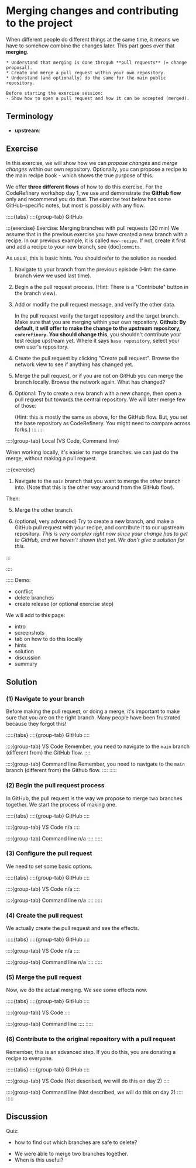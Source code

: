 # Merging changes and contributing to the project

When different people do different things at the same time, it means we
have to somehow combine the changes later.  This part goes over that
**merging**.

```{objectives}
* Understand that merging is done throguh **pull requests** (= change proposal).
* Create and merge a pull request within your own repository.
* Understand (and optionally) do the same for the main public repository.
```

```{instructor-note}
Before starting the exercise session:
- Show how to open a pull request and how it can be accepted (merged).
```

## Terminology

* **upstream**:

## Exercise

In this exercise, we will show how we can *propose changes* and *merge
changes* within our own repository.  Optionally, you can propose a
recipe to the main recipe book - which shows the true purpose of this.

We offer **three different flows** of how to do this exercise.  For
the CodeRefinery workshop day 1, we use and demonstrate the **GitHub
flow** only and recommend you do that.  The exercise text below has
some GitHub-specific notes, but most is possibly with any flow.

:::::{tabs}
::::{group-tab} GitHub

:::{exercise} Exercise: Merging branches with pull requests (20 min)
We assume that in the previous exercise you have created a new branch
with a recipe.  In our previous example, it is called `new-recipe`.
If not, create it first and add a recipe to your new branch, see
{doc}`commits`.

As usual, this is basic hints.  You should refer to the solution as needed.

1. Navigate to your branch from the previous episode
   (Hint: the same branch view we used last time).

1. Begin a the pull request process.
   (Hint: There is a "Contribute" button in the branch view).

1. Add or modify the pull request message, and verify the other data.

   In the pull request verify the target repository and the target
   branch. Make sure that you are merging within your own repository.
   **Github: By default, it will offer to make the change to the
   upstream repository, `coderefinery`.  You should change this**, you
   shouldn't contribute your test recipe upstream yet.  Where it says
   `base repository`, select your own user's repository.

1. Create the pull request by clicking "Create pull request". Browse
   the network view to see if anything has changed yet.

1. Merge the pull request, or if you are not on GitHub you can merge
   the branch locally. Browse the network again. What has changed?

1. Optional: Try to create a new branch with a new change, then open a pull
   request but towards the central repository. We will later merge few of
   those.

   (Hint: this is mostly the same as above, for the GitHub flow.  But,
   you set the base repository as CodeRefinery.  You might need to
   compare across forks.)
:::
::::

::::{group-tab} Local (VS Code, Command line)

When working locally, it's easier to merge branches: we can just do
the merge, without making a pull request.

:::{exercise}

1. Navigate to the `main` branch that you want to merge the *other*
   branch into. (Note that this is the other way around from the
   GitHub flow).

Then:

5. Merge the other branch.

6. (optional, very advanced) Try to create a new branch, and make a
   GitHub pull request with your recipe, and contribute it to our
   upstream repository.  *This is very complex right now since your
   change has to get to GitHub, and we haven't shown that yet.  We
   don't give a solution for this.*


:::

::::

:::::
Demo:
- conflict
- delete branches
- create release (or optional exercise step)

We will add to this page:
- intro
- screenshots
- tab on how to do this locally
- hints
- solution
- discussion
- summary



## Solution

### (1) Navigate to your branch

Before making the pull request, or doing a merge, it's important to
make sure that you are on the right branch.  Many people have been
frustrated because they forgot this!

:::::{tabs}
::::{group-tab} GitHub
::::

::::{group-tab} VS Code
Remember, you need to navigate to the `main` branch (different from)
the GitHub flow.
::::

::::{group-tab} Command line
Remember, you need to navigate to the `main` branch (different from)
the Github flow.
::::
:::::



### (2) Begin the pull request process

In GitHub, the pull request is the way we propose to merge two
branches together.  We start the process of making one.

:::::{tabs}
::::{group-tab} GitHub
::::

::::{group-tab} VS Code
n/a
::::

::::{group-tab} Command line
n/a
::::
:::::



### (3) Configure the pull request

We need to set some basic options.

:::::{tabs}
::::{group-tab} GitHub
::::

::::{group-tab} VS Code
n/a
::::

::::{group-tab} Command line
n/a
::::
:::::



### (4) Create the pull request

We actually create the pull request and see the effects.

:::::{tabs}
::::{group-tab} GitHub
::::

::::{group-tab} VS Code
n/a
::::

::::{group-tab} Command line
n/a
::::
:::::



### (5) Merge the pull request

Now, we do the actual merging.  We see some effects now.

:::::{tabs}
::::{group-tab} GitHub
::::

::::{group-tab} VS Code
::::

::::{group-tab} Command line
::::
:::::



### (6) Contribute to the original repository with a pull request

Remember, this is an advanced step.  If you do this, you are donating
a recipe to everyone.

:::::{tabs}
::::{group-tab} GitHub
::::

::::{group-tab} VS Code
(Not described, we will do this on day 2)
::::

::::{group-tab} Command line
(Not described, we will do this on day 2)
::::
:::::



## Discussion

Quiz:
- how to find out which branches are safe to delete?


* We were able to merge two branches together.
* When is this useful?
